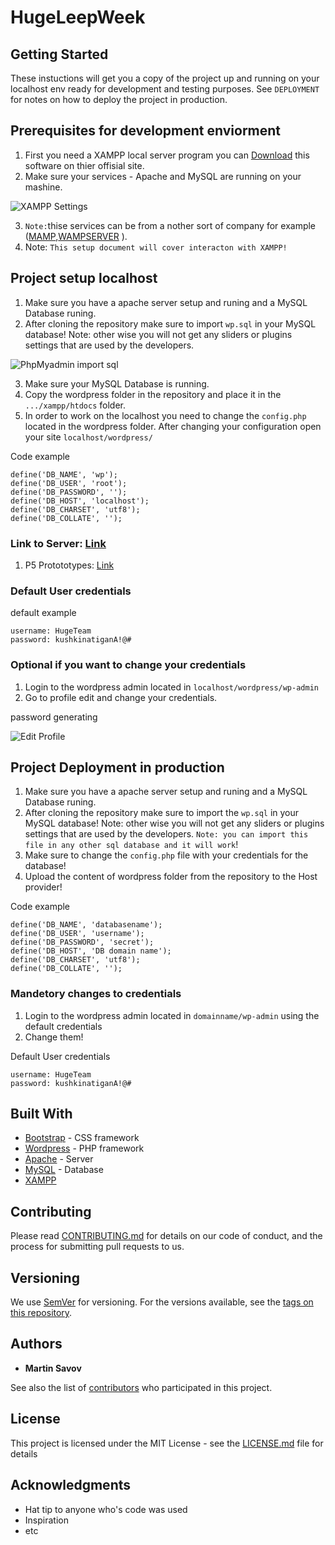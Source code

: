 # HugeLeepWeek
## Getting Started
These instuctions will get you a copy of the project up and running on your localhost env ready for development and testing purposes. See ```DEPLOYMENT``` for notes on how to deploy the project in production. 

## Prerequisites for development enviorment
1. First you need a XAMPP local server program you can [Download](https://www.apachefriends.org/index.html) this software on thier offisial site.
2. Make sure your services - Apache and MySQL are running on your mashine. 

![XAMPP Settings](https://i.imgur.com/RYRrrUb.png)

3. ```Note:```thise services can be from a nother sort of company for example ([MAMP](https://www.mamp.info/en/downloads/),[WAMPSERVER](http://www.wampserver.com/en/) ). 
4. Note: ```This setup document will cover interacton with XAMPP!```


## Project setup localhost
1. Make sure you have a apache server setup and runing and a MySQL Database runing.
2. After cloning the repository make sure to import ```wp.sql``` in your MySQL database! Note: other wise you will not get any sliders or plugins settings that are used by the developers.

![PhpMyadmin import sql](https://i.imgur.com/ErQ61MP.png)

3. Make sure your MySQL Database is running.
4. Copy the wordpress folder in the repository and place it in the ```.../xampp/htdocs``` folder. 
5. In order to work on the localhost you need to change the ```config.php``` located in the wordpress folder. After changing your configuration open your site  ```localhost/wordpress/```

Code example
```
define('DB_NAME', 'wp');
define('DB_USER', 'root');
define('DB_PASSWORD', '');
define('DB_HOST', 'localhost');
define('DB_CHARSET', 'utf8');
define('DB_COLLATE', '');
```

### Link to Server: [Link](http://i358717.hera.fhict.nl/wordpress/)
 1. P5 Protototypes: [Link](http://i358717.hera.fhict.nl/empty-example/)
### Default User credentials 
default example
```
username: HugeTeam
password: kushkinatiganA!@#
```

### Optional if you want to change your credentials 
1. Login to the wordpress admin located in ```localhost/wordpress/wp-admin```
2. Go to profile edit and change your credentials.

password generating

![Edit Profile](https://i.imgur.com/Y80ZeRm.png)

## Project Deployment in production
1. Make sure you have a apache server setup and runing and a MySQL Database runing.
2. After cloning the repository make sure to import the ```wp.sql``` in your MySQL database! Note: other wise you will not get any sliders or plugins settings that are used by the developers.
```Note: you can import this file in any other sql database and it will work```!
3. Make sure to change the ```config.php``` file with your credentials for the database!
4. Upload the content of wordpress folder from the repository to the Host provider!

Code example
```
define('DB_NAME', 'databasename');
define('DB_USER', 'username');
define('DB_PASSWORD', 'secret');
define('DB_HOST', 'DB domain name');
define('DB_CHARSET', 'utf8');
define('DB_COLLATE', '');
```
### Mandetory changes to credentials
1. Login to the wordpress admin located in ```domainname/wp-admin``` using the default credentials 
2. Change them!

Default User credentials
```
username: HugeTeam
password: kushkinatiganA!@#
```


## Built With

* [Bootstrap](https://getbootstrap.com/) - CSS framework
* [Wordpress](https://wordpress.com/) - PHP framework
* [Apache](https://httpd.apache.org/) - Server
* [MySQL](https://www.mysql.com/) - Database
* [XAMPP](https://www.apachefriends.org/index.html)

## Contributing

Please read [CONTRIBUTING.md](https://git.fhict.nl/I358722/Delta_Website_2017_v2/blob/Website_Code/CONTRIBUTING.md) for details on our code of conduct, and the process for submitting pull requests to us.

## Versioning

We use [SemVer](http://semver.org/) for versioning. For the versions available, see the [tags on this repository](https://git.fhict.nl/I358722/Delta_Website_2017_v2/tags). 

## Authors

* **Martin Savov**

See also the list of [contributors](https://git.fhict.nl/I358722/Delta_Website_2017_v2/project_members) who participated in this project.

## License

This project is licensed under the MIT License - see the [LICENSE.md](https://git.fhict.nl/I358722/Delta_Website_2017_v2/blob/Website_Code/LICENCE.md) file for details

## Acknowledgments

* Hat tip to anyone who's code was used
* Inspiration
* etc
